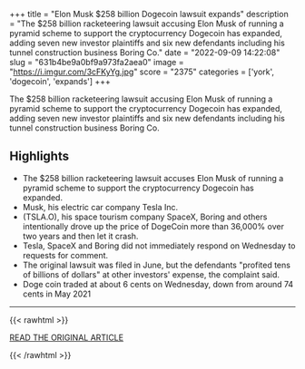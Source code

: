 +++
title = "Elon Musk $258 billion Dogecoin lawsuit expands"
description = "The $258 billion racketeering lawsuit accusing Elon Musk of running a pyramid scheme to support the cryptocurrency Dogecoin has expanded, adding seven new investor plaintiffs and six new defendants including his tunnel construction business Boring Co."
date = "2022-09-09 14:22:08"
slug = "631b4be9a0bf9a973fa2aea0"
image = "https://i.imgur.com/3cFKyYg.jpg"
score = "2375"
categories = ['york', 'dogecoin', 'expands']
+++

The $258 billion racketeering lawsuit accusing Elon Musk of running a pyramid scheme to support the cryptocurrency Dogecoin has expanded, adding seven new investor plaintiffs and six new defendants including his tunnel construction business Boring Co.

## Highlights

- The $258 billion racketeering lawsuit accuses Elon Musk of running a pyramid scheme to support the cryptocurrency Dogecoin has expanded.
- Musk, his electric car company Tesla Inc.
- (TSLA.O), his space tourism company SpaceX, Boring and others intentionally drove up the price of DogeCoin more than 36,000% over two years and then let it crash.
- Tesla, SpaceX and Boring did not immediately respond on Wednesday to requests for comment.
- The original lawsuit was filed in June, but the defendants "profited tens of billions of dollars" at other investors' expense, the complaint said.
- Doge coin traded at about 6 cents on Wednesday, down from around 74 cents in May 2021

---

{{< rawhtml >}}
  <p class="article-category">
    <a target="_blank" href="https://www.reuters.com/markets/us/elon-musk-258-billion-dogecoin-lawsuit-expands-2022-09-07/">READ THE ORIGINAL ARTICLE</a>
  </p>
{{< /rawhtml >}}
